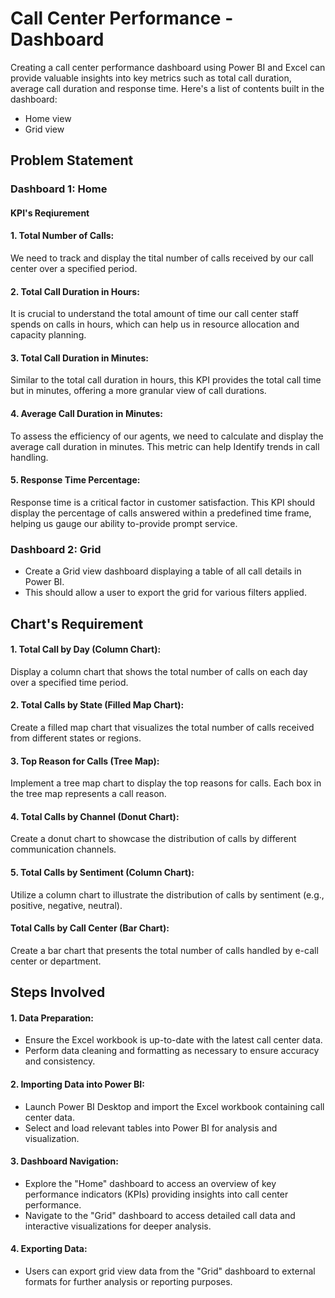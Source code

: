 # Call Center Performance - Dashboard

Creating a call center performance dashboard using Power BI and Excel can provide valuable insights into key metrics such as total call duration, average call duration and response time. Here's a list  of contents built in the dashboard:
- Home view
- Grid view
## Problem Statement
### Dashboard 1: Home
#### KPI's Reqiurement
#### 1. Total Number of Calls: 
We need to track and display the tital number of calls received by our call center over a specified period.
#### 2. Total Call Duration in Hours:
It is crucial to understand the total amount of time our call center staff spends on calls in hours, which can help us in resource allocation and capacity planning.
#### 3. Total Call Duration in Minutes:
Similar to the total call duration in hours, this KPI provides the total call time but in minutes, offering a more granular view of call durations.

#### 4. Average Call Duration in Minutes: 
To assess the efficiency of our agents, we need to calculate and display the average call duration in minutes. This metric can help Identify trends in call handling.

#### 5. Response Time Percentage: 
Response time is a critical factor in customer satisfaction. This KPI should display the percentage of calls answered within a predefined time frame, helping us gauge our ability to-provide prompt service.

### Dashboard 2: Grid
- Create a Grid view dashboard displaying a table of all call details in Power BI.
- This should allow a user to export the grid for various filters applied. 
## Chart's Requirement

#### 1. Total Call by Day (Column Chart): 
Display a column chart that shows the total number of calls on each day over a specified time period.

#### 2. Total Calls by State (Filled Map Chart): 
Create a filled map chart that visualizes the total number of calls received from different states or regions.

#### 3. Top Reason for Calls (Tree Map): 
Implement a tree map chart to display the top reasons for calls. Each box in the tree map represents a call reason.

#### 4. Total Calls by Channel (Donut Chart): 
Create a donut chart to showcase the distribution of calls by different communication channels.

#### 5. Total Calls by Sentiment (Column Chart): 
Utilize a column chart to illustrate the distribution of calls by sentiment (e.g., positive, negative, neutral).

#### Total Calls by Call Center (Bar Chart): 
Create a bar chart that presents the total number of calls handled by e-call center or department.
## Steps Involved
#### 1. Data Preparation:
- Ensure the Excel workbook is up-to-date with the latest call center data.
- Perform data cleaning and formatting as necessary to ensure accuracy and consistency.
#### 2. Importing Data into Power BI:

- Launch Power BI Desktop and import the Excel workbook containing call center data.
- Select and load relevant tables into Power BI for analysis and visualization.
#### 3. Dashboard Navigation:

- Explore the "Home" dashboard to access an overview of key performance indicators (KPIs) providing insights into call center performance.
- Navigate to the "Grid" dashboard to access detailed call data and interactive visualizations for deeper analysis.
#### 4. Exporting Data:

- Users can export grid view data from the "Grid" dashboard to external formats for further analysis or reporting purposes.
